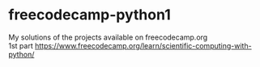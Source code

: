 # freecodecamp-python1 <br>
My solutions of the projects available on freecodecamp.org <br>
1st part https://www.freecodecamp.org/learn/scientific-computing-with-python/ 
